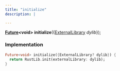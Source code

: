 ```yaml
---
title: "initialize"
description: |

---
```

<span class="dart-code"><strong>[Future]\<void> initialize</strong>({<span class="nobr">[ExternalLibrary] <i>dylib</i></span>});</span>


### Implementation
```dart
Future<void> initialize({ExternalLibrary? dylib}) {
  return RustLib.init(externalLibrary: dylib);
}
```

[Future]: https://api.flutter.dev/flutter/dart-async/Future-class.html
[ExternalLibrary]: /reference/classes/externallibrary/